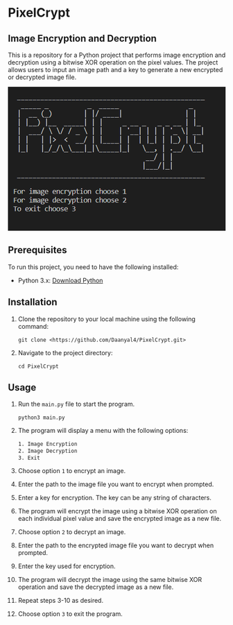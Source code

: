# PixelCrypt

## Image Encryption and Decryption

This is a repository for a Python project that performs image encryption and decryption using a bitwise XOR operation on the pixel values. The project allows users to input an image path and a key to generate a new encrypted or decrypted image file.

![Alt text](image.png)

## Prerequisites

To run this project, you need to have the following installed:

- Python 3.x: [Download Python](https://www.python.org/downloads/)

## Installation

1. Clone the repository to your local machine using the following command:
    
    ```
    git clone <https://github.com/Daanyal4/PixelCrypt.git>
    
    ```
    
2. Navigate to the project directory:
    
    ```
    cd PixelCrypt
    ```
    

## Usage

1. Run the `main.py` file to start the program.
    
    ```
    python3 main.py
    
    ```
    
2. The program will display a menu with the following options:
    
    ```
    1. Image Encryption
    2. Image Decryption
    3. Exit
    
    ```
    
3. Choose option `1` to encrypt an image.
4. Enter the path to the image file you want to encrypt when prompted.
5. Enter a key for encryption. The key can be any string of characters.
6. The program will encrypt the image using a bitwise XOR operation on each individual pixel value and save the encrypted image as a new file.
7. Choose option `2` to decrypt an image.
8. Enter the path to the encrypted image file you want to decrypt when prompted.
9. Enter the key used for encryption.
10. The program will decrypt the image using the same bitwise XOR operation and save the decrypted image as a new file.
11. Repeat steps 3-10 as desired.
12. Choose option `3` to exit the program.
